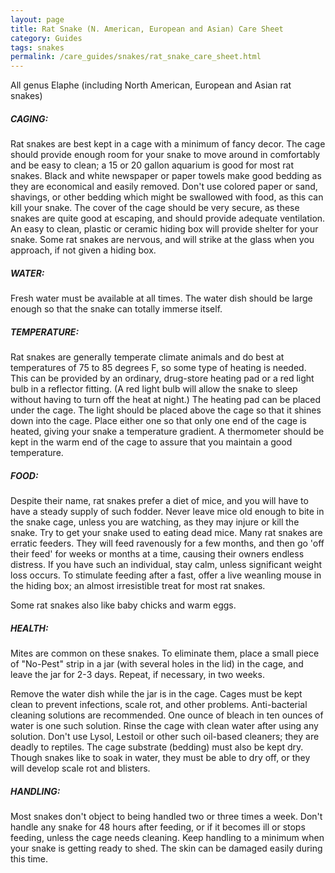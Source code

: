```yaml
---
layout: page
title: Rat Snake (N. American, European and Asian) Care Sheet
category: Guides
tags: snakes
permalink: /care_guides/snakes/rat_snake_care_sheet.html
---
```


All genus Elaphe (including North American, European and Asian rat snakes)

##### CAGING: 

Rat snakes are best kept in a cage with a minimum of fancy decor. The cage should provide enough room for your snake to move around in comfortably and be easy to clean; a 15 or 20 gallon aquarium is good for most rat snakes. Black and white newspaper or paper towels make good bedding as they are economical and easily removed. Don't use colored paper or sand, shavings, or other bedding which might be swallowed with food, as this can kill your snake. The cover of the cage should be very secure, as these snakes are quite good at escaping, and should provide adequate ventilation. An easy to clean, plastic or ceramic hiding box will provide shelter for your snake. Some rat snakes are nervous, and will strike at the glass when you approach, if not given a hiding box.

##### WATER: 

Fresh water must be available at all times. The water dish should be large enough so that the snake can totally immerse itself.

##### TEMPERATURE: 

Rat snakes are generally temperate climate animals and do best at temperatures of 75 to 85 degrees F, so some type of heating is needed. This can be provided by an ordinary, drug-store heating pad or a red light bulb in a reflector fitting. (A red light bulb will allow the snake to sleep without having to turn off the heat at night.) The heating pad can be placed under the cage. The light should be placed above the cage so that it shines down into the cage. Place either one so that only one end of the cage is heated, giving your snake a temperature gradient. A thermometer should be kept in the warm end of the cage to assure that you maintain a good temperature.

##### FOOD: 

Despite their name, rat snakes prefer a diet of mice, and you will have to have a steady supply of such fodder. Never leave mice old enough to bite in the snake cage, unless you are watching, as they may injure or kill the snake. Try to get your snake used to eating dead mice. Many rat snakes are erratic feeders. They will feed ravenously for a few months, and then go 'off their feed' for weeks or months at a time, causing their owners endless distress. If you have such an individual, stay calm, unless significant weight loss occurs. To stimulate feeding after a fast, offer a live weanling mouse in the hiding box; an almost irresistible treat for most rat snakes.

Some rat snakes also like baby chicks and warm eggs.

##### HEALTH: 

Mites are common on these snakes. To eliminate them, place a small piece of "No-Pest" strip in a jar (with several holes in the lid) in the cage, and leave the jar for 2-3 days. Repeat, if necessary, in two weeks.

Remove the water dish while the jar is in the cage. Cages must be kept clean to prevent infections, scale rot, and other problems. Anti-bacterial cleaning solutions are recommended. One ounce of bleach in ten ounces of water is one such solution. Rinse the cage with clean water after using any solution. Don't use Lysol, Lestoil or other such oil-based cleaners; they are deadly to reptiles. The cage substrate (bedding) must also be kept dry. Though snakes like to soak in water, they must be able to dry off, or they will develop scale rot and blisters.

##### HANDLING: 

Most snakes don't object to being handled two or three times a week. Don't handle any snake for 48 hours after feeding, or if it becomes ill or stops feeding, unless the cage needs cleaning. Keep handling to a minimum when your snake is getting ready to shed. The skin can be damaged easily during this time.